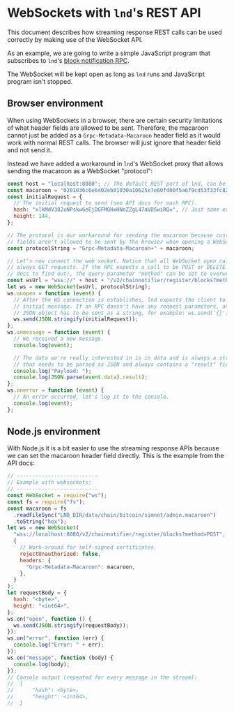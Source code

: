 # WebSockets with `lnd`'s REST API

This document describes how streaming response REST calls can be used correctly
by making use of the WebSocket API.

As an example, we are going to write a simple JavaScript program that subscribes
to `lnd`'s
[block notification RPC](https://api.lightning.community/#v2-chainnotifier-register-blocks).

The WebSocket will be kept open as long as `lnd` runs and JavaScript program
isn't stopped.

## Browser environment

When using WebSockets in a browser, there are certain security limitations of
what header fields are allowed to be sent. Therefore, the macaroon cannot just
be added as a `Grpc-Metadata-Macaroon` header field as it would work with normal
REST calls. The browser will just ignore that header field and not send it.

Instead we have added a workaround in `lnd`'s WebSocket proxy that allows
sending the macaroon as a WebSocket "protocol":

```javascript
const host = "localhost:8080"; // The default REST port of lnd, can be overwritten with --restlisten=ip:port
const macaroon = "0201036c6e6402eb01030a10625e7e60fd00f5a6f9cd53f33fc82a..."; // The hex encoded macaroon to send
const initialRequest = {
  // The initial request to send (see API docs for each RPC).
  hash: "xlkMdV382uNPskw6eEjDGFMQHxHNnZZgL47aVDSwiRQ=", // Just some example to show that all `byte` fields always have to be base64 encoded in the REST API.
  height: 144,
};

// The protocol is our workaround for sending the macaroon because custom header
// fields aren't allowed to be sent by the browser when opening a WebSocket.
const protocolString = "Grpc-Metadata-Macaroon+" + macaroon;

// Let's now connect the web socket. Notice that all WebSocket open calls are
// always GET requests. If the RPC expects a call to be POST or DELETE (see API
// docs to find out), the query parameter "method" can be set to overwrite.
const wsUrl = "wss://" + host + "/v2/chainnotifier/register/blocks?method=POST";
let ws = new WebSocket(wsUrl, protocolString);
ws.onopen = function (event) {
  // After the WS connection is establishes, lnd expects the client to send the
  // initial message. If an RPC doesn't have any request parameters, an empty
  // JSON object has to be sent as a string, for example: ws.send('{}')
  ws.send(JSON.stringify(initialRequest));
};
ws.onmessage = function (event) {
  // We received a new message.
  console.log(event);

  // The data we're really interested in is in data and is always a string
  // that needs to be parsed as JSON and always contains a "result" field:
  console.log("Payload: ");
  console.log(JSON.parse(event.data).result);
};
ws.onerror = function (event) {
  // An error occurred, let's log it to the console.
  console.log(event);
};
```

## Node.js environment

With Node.js it is a bit easier to use the streaming response APIs because we
can set the macaroon header field directly. This is the example from the API
docs:

```javascript
// --------------------------
// Example with websockets:
// --------------------------
const WebSocket = require("ws");
const fs = require("fs");
const macaroon = fs
  .readFileSync("LND_DIR/data/chain/bitcoin/simnet/admin.macaroon")
  .toString("hex");
let ws = new WebSocket(
  "wss://localhost:8080/v2/chainnotifier/register/blocks?method=POST",
  {
    // Work-around for self-signed certificates.
    rejectUnauthorized: false,
    headers: {
      "Grpc-Metadata-Macaroon": macaroon,
    },
  }
);
let requestBody = {
  hash: "<byte>",
  height: "<int64>",
};
ws.on("open", function () {
  ws.send(JSON.stringify(requestBody));
});
ws.on("error", function (err) {
  console.log("Error: " + err);
});
ws.on("message", function (body) {
  console.log(body);
});
// Console output (repeated for every message in the stream):
//  {
//      "hash": <byte>,
//      "height": <int64>,
//  }
```
